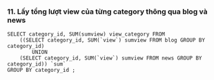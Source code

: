 ### 11. Lấy tổng lượt view của từng category thông qua blog và news
```mysql
SELECT category_id, SUM(sumview) view_category FROM
	((SELECT category_id, SUM(`view`) sumview FROM blog GROUP BY category_id)
		UNION
	(SELECT category_id, SUM(`view`) sumview FROM news GROUP BY category_id)) `sum`
GROUP BY category_id ;
```
